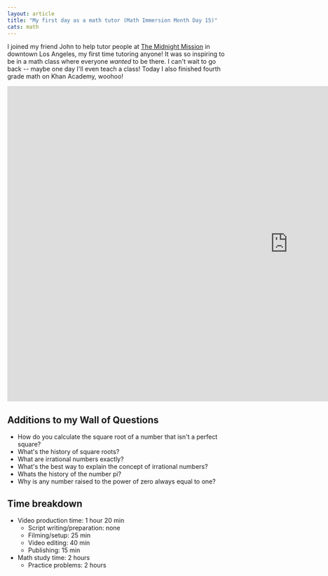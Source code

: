 ```yaml
---
layout: article
title: "My first day as a math tutor (Math Immersion Month Day 15)"
cats: math
---
```


I joined my friend John to help tutor people at [The Midnight Mission](http://www.midnightmission.org/) in downtown Los Angeles, my first time tutoring anyone! It was so inspiring to be in a math class where everyone *wanted* to be there. I can't wait to go back -- maybe one day I'll even teach a class! Today I also finished fourth grade math on Khan Academy, woohoo!

<iframe width="1280" height="720" src="https://www.youtube.com/embed/iZ24HcPJ-TM" frameborder="0" allowfullscreen></iframe>

## Additions to my Wall of Questions

- How do you calculate the square root of a number that isn't a perfect square?
- What's the history of square roots?
- What are irrational numbers exactly?
- What's the best way to explain the concept of irrational numbers?
- Whats the history of the number pi?
- Why is any number raised to the power of zero always equal to one?

## Time breakdown
- Video production time: 1 hour 20 min
  - Script writing/preparation: none
  - Filming/setup: 25 min
  - Video editing: 40 min
  - Publishing: 15 min
- Math study time: 2 hours
  - Practice problems: 2 hours